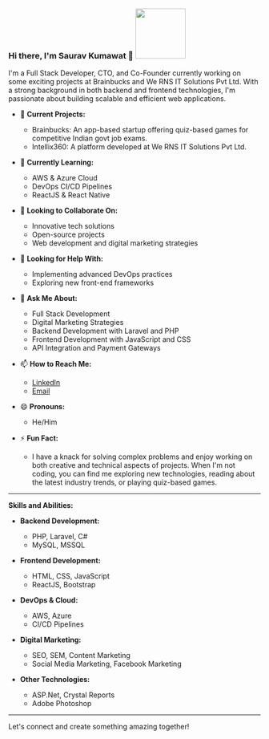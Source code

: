 ### Hi there, I'm Saurav Kumawat 👋 <img src="https://media.giphy.com/media/h1QmJxwoCr19BtTkGt/giphy.gif" width="100">

I'm a Full Stack Developer, CTO, and Co-Founder currently working on some exciting projects at Brainbucks and We RNS IT Solutions Pvt Ltd. With a strong background in both backend and frontend technologies, I'm passionate about building scalable and efficient web applications.

- 🔭 **Current Projects:**
  - Brainbucks: An app-based startup offering quiz-based games for competitive Indian govt job exams.
  - Intellix360: A platform developed at We RNS IT Solutions Pvt Ltd.

- 🌱 **Currently Learning:**
  - AWS & Azure Cloud
  - DevOps CI/CD Pipelines
  - ReactJS & React Native

- 👯 **Looking to Collaborate On:**
  - Innovative tech solutions
  - Open-source projects
  - Web development and digital marketing strategies

- 🤔 **Looking for Help With:**
  - Implementing advanced DevOps practices
  - Exploring new front-end frameworks

- 💬 **Ask Me About:**
  - Full Stack Development
  - Digital Marketing Strategies
  - Backend Development with Laravel and PHP
  - Frontend Development with JavaScript and CSS
  - API Integration and Payment Gateways

- 📫 **How to Reach Me:**
  - [LinkedIn](https://www.linkedin.com/in/sauravkumawat)
  - [Email](mailto:youremail@example.com)

- 😄 **Pronouns:**
  - He/Him

- ⚡ **Fun Fact:**
  - I have a knack for solving complex problems and enjoy working on both creative and technical aspects of projects. When I'm not coding, you can find me exploring new technologies, reading about the latest industry trends, or playing quiz-based games.

---

**Skills and Abilities:**

- **Backend Development:**
  - PHP, Laravel, C#
  - MySQL, MSSQL

- **Frontend Development:**
  - HTML, CSS, JavaScript
  - ReactJS, Bootstrap

- **DevOps & Cloud:**
  - AWS, Azure
  - CI/CD Pipelines

- **Digital Marketing:**
  - SEO, SEM, Content Marketing
  - Social Media Marketing, Facebook Marketing

- **Other Technologies:**
  - ASP.Net, Crystal Reports
  - Adobe Photoshop

---

Let's connect and create something amazing together!
